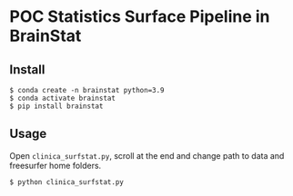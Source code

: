 # POC Statistics Surface Pipeline in BrainStat

## Install

```
$ conda create -n brainstat python=3.9
$ conda activate brainstat
$ pip install brainstat
```

## Usage

Open `clinica_surfstat.py`, scroll at the end and change path to data and freesurfer home folders.

```
$ python clinica_surfstat.py
```



